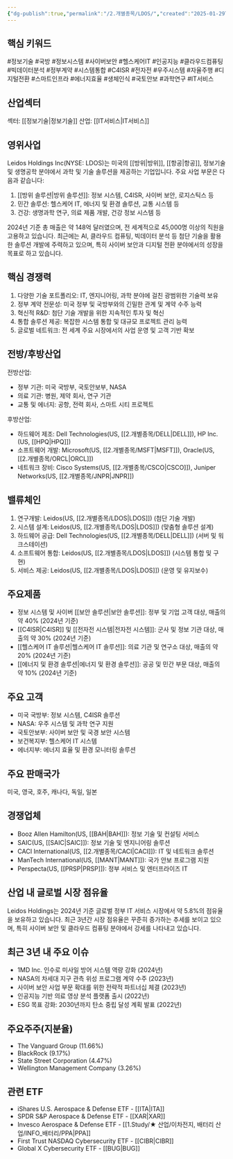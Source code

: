 ```yaml
---
{"dg-publish":true,"permalink":"/2.개별종목/LDOS/","created":"2025-01-29T17:42:22.867+09:00","updated":"2025-07-29T21:37:04.838+09:00"}
---
```


## 핵심 키워드

#정보기술 #국방 #정보시스템 #사이버보안 #헬스케어IT #인공지능 #클라우드컴퓨팅 #빅데이터분석 #정부계약 #시스템통합 #C4ISR #전자전 #우주시스템 #자율주행 #디지털전환 #스마트인프라 #에너지효율 #생체인식 #국토안보 #과학연구 #IT서비스

## 산업섹터

섹터: [[정보기술\|정보기술]]
산업: [[IT서비스\|IT서비스]]

## 영위사업

Leidos Holdings Inc(NYSE: LDOS)는 미국의 [[방위\|방위]], [[항공\|항공]], 정보기술 및 생명공학 분야에서 과학 및 기술 솔루션을 제공하는 기업입니다. 주요 사업 부문은 다음과 같습니다:

1. [[방위 솔루션\|방위 솔루션]]: 정보 시스템, C4ISR, 사이버 보안, 로지스틱스 등
2. 민간 솔루션: 헬스케어 IT, 에너지 및 환경 솔루션, 교통 시스템 등
3. 건강: 생명과학 연구, 의료 제품 개발, 건강 정보 시스템 등

2024년 기준 총 매출은 약 148억 달러였으며, 전 세계적으로 45,000명 이상의 직원을 고용하고 있습니다. 최근에는 AI, 클라우드 컴퓨팅, 빅데이터 분석 등 첨단 기술을 활용한 솔루션 개발에 주력하고 있으며, 특히 사이버 보안과 디지털 전환 분야에서의 성장을 목표로 하고 있습니다.

## 핵심 경쟁력

1. 다양한 기술 포트폴리오: IT, 엔지니어링, 과학 분야에 걸친 광범위한 기술력 보유
2. 정부 계약 전문성: 미국 정부 및 국방부와의 긴밀한 관계 및 계약 수주 능력
3. 혁신적 R&D: 첨단 기술 개발을 위한 지속적인 투자 및 혁신
4. 통합 솔루션 제공: 복잡한 시스템 통합 및 대규모 프로젝트 관리 능력
5. 글로벌 네트워크: 전 세계 주요 시장에서의 사업 운영 및 고객 기반 확보

## 전방/후방산업

전방산업:

- 정부 기관: 미국 국방부, 국토안보부, NASA
- 의료 기관: 병원, 제약 회사, 연구 기관
- 교통 및 에너지: 공항, 전력 회사, 스마트 시티 프로젝트

후방산업:

- 하드웨어 제조: Dell Technologies(US, [[2.개별종목/DELL\|DELL]]), HP Inc.(US, [[HPQ\|HPQ]])
- 소프트웨어 개발: Microsoft(US, [[2.개별종목/MSFT\|MSFT]]), Oracle(US, [[2.개별종목/ORCL\|ORCL]])
- 네트워크 장비: Cisco Systems(US, [[2.개별종목/CSCO\|CSCO]]), Juniper Networks(US, [[2.개별종목/JNPR\|JNPR]])

## 밸류체인

1. 연구개발: Leidos(US, [[2.개별종목/LDOS\|LDOS]]) (첨단 기술 개발)
2. 시스템 설계: Leidos(US, [[2.개별종목/LDOS\|LDOS]]) (맞춤형 솔루션 설계)
3. 하드웨어 공급: Dell Technologies(US, [[2.개별종목/DELL\|DELL]]) (서버 및 워크스테이션)
4. 소프트웨어 통합: Leidos(US, [[2.개별종목/LDOS\|LDOS]]) (시스템 통합 및 구현)
5. 서비스 제공: Leidos(US, [[2.개별종목/LDOS\|LDOS]]) (운영 및 유지보수)

## 주요제품

- 정보 시스템 및 사이버 [[보안 솔루션\|보안 솔루션]]: 정부 및 기업 고객 대상, 매출의 약 40% (2024년 기준)
- [[C4ISR\|C4ISR]] 및 [[전자전 시스템\|전자전 시스템]]: 군사 및 정보 기관 대상, 매출의 약 30% (2024년 기준)
- [[헬스케어 IT 솔루션\|헬스케어 IT 솔루션]]: 의료 기관 및 연구소 대상, 매출의 약 20% (2024년 기준)
- [[에너지 및 환경 솔루션\|에너지 및 환경 솔루션]]: 공공 및 민간 부문 대상, 매출의 약 10% (2024년 기준)

## 주요 고객

- 미국 국방부: 정보 시스템, C4ISR 솔루션
- NASA: 우주 시스템 및 과학 연구 지원
- 국토안보부: 사이버 보안 및 국경 보안 시스템
- 보건복지부: 헬스케어 IT 시스템
- 에너지부: 에너지 효율 및 환경 모니터링 솔루션

## 주요 판매국가

미국, 영국, 호주, 캐나다, 독일, 일본

## 경쟁업체

- Booz Allen Hamilton(US, [[BAH\|BAH]]): 정보 기술 및 컨설팅 서비스
- SAIC(US, [[SAIC\|SAIC]]): 정보 기술 및 엔지니어링 솔루션
- CACI International(US, [[2.개별종목/CACI\|CACI]]): IT 및 네트워크 솔루션
- ManTech International(US, [[MANT\|MANT]]): 국가 안보 프로그램 지원
- Perspecta(US, [[PRSP\|PRSP]]): 정부 서비스 및 엔터프라이즈 IT

## 산업 내 글로벌 시장 점유율

Leidos Holdings는 2024년 기준 글로벌 정부 IT 서비스 시장에서 약 5.8%의 점유율을 보유하고 있습니다. 최근 3년간 시장 점유율은 꾸준히 증가하는 추세를 보이고 있으며, 특히 사이버 보안 및 클라우드 컴퓨팅 분야에서 강세를 나타내고 있습니다.

## 최근 3년 내 주요 이슈

- 1MD Inc. 인수로 미사일 방어 시스템 역량 강화 (2024년)
- NASA의 차세대 지구 관측 위성 프로그램 계약 수주 (2023년)
- 사이버 보안 사업 부문 확대를 위한 전략적 파트너십 체결 (2023년)
- 인공지능 기반 의료 영상 분석 플랫폼 출시 (2022년)
- ESG 목표 강화: 2030년까지 탄소 중립 달성 계획 발표 (2022년)

## 주요주주(지분율)

- The Vanguard Group (11.66%)
- BlackRock (9.17%)
- State Street Corporation (4.47%)
- Wellington Management Company (3.26%)

## 관련 ETF

- iShares U.S. Aerospace & Defense ETF - [[ITA\|ITA]]
- SPDR S&P Aerospace & Defense ETF - [[XAR\|XAR]]
- Invesco Aerospace & Defense ETF - [[1.Study/★ 산업/이차전지, 배터리 산업/INFO_배터리/PPA\|PPA]]
- First Trust NASDAQ Cybersecurity ETF - [[CIBR\|CIBR]]
- Global X Cybersecurity ETF - [[BUG\|BUG]]